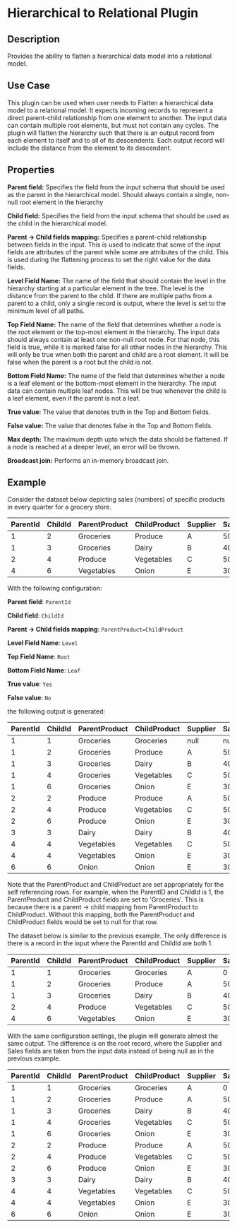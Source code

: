 # Hierarchical to Relational Plugin

Description
----------- 
Provides the ability to flatten a hierarchical data model into a relational model.

Use Case
--------
This plugin can be used when user needs to Flatten a hierarchical data model to a relational model.
It expects incoming records to represent a direct parent-child relationship from one element to another.
The input data can contain multiple root elements, but must not contain any cycles.
The plugin will flatten the hierarchy such that there is an output record from each element to itself and
to all of its descendents. Each output record will include the distance from the element to its descendent.

Properties
----------
**Parent field:** Specifies the field from the input schema that should be used as the parent in the hierarchical model.
Should always contain a single, non-null root element in the hierarchy

**Child field:** Specifies the field from the input schema that should be used as the child in the hierarchical model.

**Parent -> Child fields mapping:** Specifies a parent-child relationship between fields in the input. This is used
to indicate that some of the input fields are attributes of the parent while some are attributes of the child. This
is used during the flattening process to set the right value for the data fields.

**Level Field Name:** The name of the field that should contain the level in the hierarchy starting at a particular
element in the tree. The level is the distance from the parent to the child. If there are multiple paths from
a parent to a child, only a single record is output, where the level is set to the minimum level of all paths. 

**Top Field Name:** The name of the field that determines whether a node is the root element or the top-most element in
the hierarchy. The input data should always contain at least one non-null root node. For that node, this field is true,
while it is marked false for all other nodes in the hierarchy. This will only be true when both the parent and child
are a root element. It will be false when the parent is a root but the child is not.

**Bottom Field Name:** The name of the field that determines whether a node is a leaf element or the bottom-most element
in the hierarchy. The input data can contain multiple leaf nodes. This will be true whenever the child is a leaf element,
even if the parent is not a leaf.

**True value:** The value that denotes truth in the Top and Bottom fields.

**False value:** The value that denotes false in the Top and Bottom fields.

**Max depth:** The maximum depth upto which the data should be flattened. If a node is reached at a deeper level, 
an error will be thrown.

**Broadcast join:** Performs an in-memory broadcast join.

Example
-------
Consider the dataset below depicting sales (numbers) of specific products in every quarter for a grocery store.

|ParentId|ChildId|ParentProduct|ChildProduct|Supplier|Sales|
|--------|-------|-------------|------------|--------|-----|
|1|2|Groceries|Produce|A|50|
|1|3|Groceries|Dairy|B|40|
|2|4|Produce|Vegetables|C|50|
|4|6|Vegetables|Onion|E|30|

With the following configuration:

**Parent field**: `ParentId`

**Child field**: `ChildId`

**Parent -> Child fields mapping**: `ParentProduct=ChildProduct`

**Level Field Name**: `Level`

**Top Field Name**: `Root`

**Bottom Field Name**: `Leaf`

**True value**: `Yes`

**False value**: `No`

the following output is generated:

|ParentId|ChildId|ParentProduct|ChildProduct|Supplier|Sales|Level|Root|Leaf|
|--------|-------|-------------|------------|--------|-----|-----|--------|-----------|
|1|1|Groceries|Groceries|null|null|0|Yes|No|
|1|2|Groceries|Produce|A|50|1|No|No|
|1|3|Groceries|Dairy|B|40|1|No|Yes|
|1|4|Groceries|Vegetables|C|50|2|No|No|
|1|6|Groceries|Onion|E|30|3|No|Yes|
|2|2|Produce|Produce|A|50|0|No|No|
|2|4|Produce|Vegetables|C|50|1|No|No|
|2|6|Produce|Onion|E|30|2|No|Yes|
|3|3|Dairy|Dairy|B|40|0|No|Yes|
|4|4|Vegetables|Vegetables|C|50|0|No|No|
|4|4|Vegetables|Onion|E|30|1|No|Yes|
|6|6|Onion|Onion|E|30|0|No|Yes|

Note that the ParentProduct and ChildProduct are set appropriately for the self referencing rows.
For example, when the ParentID and ChildId is 1, the ParentProduct and ChildProduct fields are set to
'Groceries'. This is because there is a parent -> child mapping from ParentProduct to ChildProduct.
Without this mapping, both the ParentProduct and ChildProduct fields would be set to null for that row.

The dataset below is similar to the previous example. The only difference is there is a record in the
input where the ParentId and ChildId are both 1.

|ParentId|ChildId|ParentProduct|ChildProduct|Supplier|Sales|
|--------|-------|-------------|------------|--------|-----|
|1|1|Groceries|Groceries|A|0|
|1|2|Groceries|Produce|A|50|
|1|3|Groceries|Dairy|B|40|
|2|4|Produce|Vegetables|C|50|
|4|6|Vegetables|Onion|E|30|

With the same configuration settings, the plugin will generate almost the same output.
The difference is on the root record, where the Supplier and Sales fields are taken from the
input data instead of being null as in the previous example.

|ParentId|ChildId|ParentProduct|ChildProduct|Supplier|Sales|Level|Root|Leaf|
|--------|-------|-------------|------------|--------|-----|-----|--------|-----------|
|1|1|Groceries|Groceries|A|0|0|Yes|No|
|1|2|Groceries|Produce|A|50|1|No|No|
|1|3|Groceries|Dairy|B|40|1|No|Yes|
|1|4|Groceries|Vegetables|C|50|2|No|No|
|1|6|Groceries|Onion|E|30|3|No|Yes|
|2|2|Produce|Produce|A|50|0|No|No|
|2|4|Produce|Vegetables|C|50|1|No|No|
|2|6|Produce|Onion|E|30|2|No|Yes|
|3|3|Dairy|Dairy|B|40|0|No|Yes|
|4|4|Vegetables|Vegetables|C|50|0|No|No|
|4|4|Vegetables|Onion|E|30|1|No|Yes|
|6|6|Onion|Onion|E|30|0|No|Yes|
